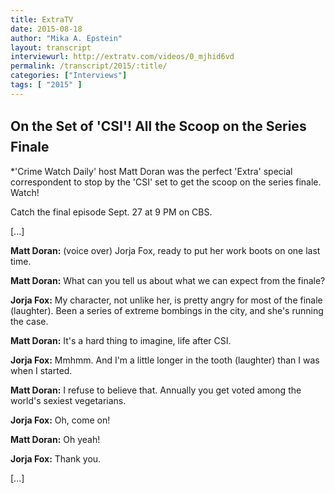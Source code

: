 ```yaml
---
title: ExtraTV
date: 2015-08-18
author: "Mika A. Epstein"
layout: transcript
interviewurl: http://extratv.com/videos/0_mjhid6vd
permalink: /transcript/2015/:title/
categories: ["Interviews"]
tags: [ "2015" ]
---
```


## On the Set of 'CSI'! All the Scoop on the Series Finale

*'Crime Watch Daily' host Matt Doran was the perfect 'Extra' special correspondent to stop by the 'CSI' set to get the scoop on the series finale. Watch!

Catch the final episode Sept. 27 at 9 PM on CBS.

[...]

**Matt Doran:** (voice over) Jorja Fox, ready to put her work boots on one last time.

**Matt Doran:** What can you tell us about what we can expect from the finale?

**Jorja Fox:** My character, not unlike her, is pretty angry for most of the finale (laughter). Been a series of extreme bombings in the city, and she's running the case.

**Matt Doran:** It's a hard thing to imagine, life after CSI.

**Jorja Fox:** Mmhmm. And I'm a little longer in the tooth (laughter) than I was when I started.

**Matt Doran:** I refuse to believe that. Annually you get voted among the world's sexiest vegetarians.

**Jorja Fox:** Oh, come on!

**Matt Doran:** Oh yeah!

**Jorja Fox:** Thank you.

[...]
